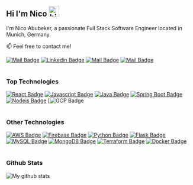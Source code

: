 ## Hi I'm Nico <img src="https://user-images.githubusercontent.com/1303154/88677602-1635ba80-d120-11ea-84d8-d263ba5fc3c0.gif" width="28px" alt="hi">

I'm Nico Abubeker, a passionate Full Stack Software Engineer located in Munich, Germany.

:mailbox: Feel free to contact me!

[![Mail Badge](https://img.shields.io/badge/-Portfolio-blueviolet?style=flat&labelColor=blueviolet&logo=googlechrome&logoColor=white)](https://nico.chalimba.de) [![Linkedin Badge](https://img.shields.io/badge/-LinkedIn-0e76a8?style=flat&labelColor=0e76a8&logo=linkedin&logoColor=white)](https://www.linkedin.com/in/nico-feliciano-chalimba-a658681a3) [![Mail Badge](https://img.shields.io/badge/-Xing-026466?style=flat&labelColor=026466&logo=xing&logoColor=white)](https://www.xing.com/profile/NicoFeliciano_Chalimba/cv) [![Mail Badge](https://img.shields.io/badge/-Email-c0392b?style=flat&labelColor=c0392b&logo=gmail&logoColor=white)](mailto:nico.chalimba@gmail.com)
<br />
<br />

### Top Technologies

[![React Badge](https://img.shields.io/badge/-React-61DBFB?style=for-the-badge&labelColor=black&logo=react&logoColor=61DBFB)](#)
[![Javascript Badge](https://img.shields.io/badge/-Javascript-F0DB4F?style=for-the-badge&labelColor=black&logo=javascript&logoColor=F0DB4F)](#)
[![Java Badge](https://img.shields.io/badge/-Java-f89820?style=for-the-badge&labelColor=black&logo=java&logoColor=f89820)](#)
[![Spring Boot Badge](https://img.shields.io/badge/-Spring%20Boot-6DB33F?style=for-the-badge&labelColor=black&logo=springboot&logoColor=6DB33F)](#)
[![Nodejs Badge](https://img.shields.io/badge/-Nodejs-3C873A?style=for-the-badge&labelColor=black&logo=node.js&logoColor=3C873A)](#)
[![GCP Badge](https://img.shields.io/badge/GoogleCloud-%234285F4.svg?style=for-the-badge&logo=google-cloud&logoColor=white)
<br />
<br />

### Other Technologies

[![AWS Badge](https://img.shields.io/badge/-AWS-FF9900?style=for-the-badge&labelColor=black&logo=amazonaws&logoColor=FF9900)](#)
[![Firebase Badge](https://img.shields.io/badge/-Firebase-FFCB2B?style=for-the-badge&labelColor=black&logo=firebase&logoColor=FFCB2B)](#)
[![Python Badge](https://img.shields.io/badge/-Python-306998?style=for-the-badge&labelColor=black&logo=python&logoColor=306998)](#)
[![Flask Badge](https://img.shields.io/badge/-Flask-lightgray?style=for-the-badge&labelColor=black&logo=flask&logoColor=white)](#)
[![MySQL Badge](https://img.shields.io/badge/-MySQL-00758F?style=for-the-badge&labelColor=black&logo=mysql&logoColor=00758F)](#)
[![MongoDB Badge](https://img.shields.io/badge/-MongoDB-4DB33D?style=for-the-badge&labelColor=black&logo=mongodb&logoColor=4DB33D)](#)
[![Terraform Badge](https://img.shields.io/badge/-Terraform-7B42BC?style=for-the-badge&labelColor=black&logo=terraform&logoColor=7B42BC)](#)
[![Docker Badge](https://img.shields.io/badge/-Docker-0db7ed?style=for-the-badge&labelColor=black&logo=docker&logoColor=0db7ed)](#)
<br />
<br />

### Github Stats

![My github stats](https://github-readme-stats.vercel.app/api?username=nchalimba&count_private=true&theme=tokyonight&hide=issues,stars,contribs&show_icons=true&custom_title=My%20GitHub%20Stats)

<!--
[![Top Langs](https://github-readme-stats.vercel.app/api/top-langs/?username=nchalimba&exclude_repo=building-plan-processor,tax-receipt-app&hide=html,css)](https://github.com/anuraghazra/github-readme-stats)

-->

